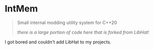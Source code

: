 # IntMem

> Small internal modding utility system for C++20
> 
> *there is a large portion of code here that is forked from LibHat!*

I got bored and couldn't add LibHat to my projects.
